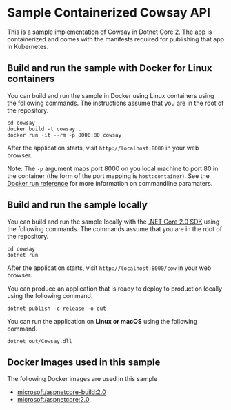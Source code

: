 # Sample Containerized Cowsay API
This is a sample implementation of Cowsay in Dotnet Core 2. The app is containerized and comes with the manifests required for publishing that app in Kubernetes.


## Build and run the sample with Docker for Linux containers

You can build and run the sample in Docker using Linux containers using the following commands. The instructions assume that you are in the root of the repository.

```console
cd cowsay
docker build -t cowsay .
docker run -it --rm -p 8000:80 cowsay
```

After the application starts, visit `http://localhost:8000` in your web browser.

Note: The `-p` argument maps port 8000 on you local machine to port 80 in the container (the form of the port mapping is `host:container`). See the [Docker run reference](https://docs.docker.com/engine/reference/commandline/run/) for more information on commandline paramaters.


## Build and run the sample locally

You can build and run the sample locally with the [.NET Core 2.0 SDK](https://www.microsoft.com/net/download/core) using the following commands. The commands assume that you are in the root of the repository.

```console
cd cowsay
dotnet run
```

After the application starts, visit `http://localhost:8000/cow` in your web browser.

You can produce an application that is ready to deploy to production locally using the following command.

```console
dotnet publish -c release -o out
```

You can run the application on **Linux or macOS** using the following command.

```console
dotnet out/Cowsay.dll
```

## Docker Images used in this sample

The following Docker images are used in this sample

* [microsoft/aspnetcore-build:2.0](https://hub.docker.com/r/microsoft/aspnetcore-build)
* [microsoft/aspnetcore:2.0](https://hub.docker.com/r/microsoft/aspnetcore/)

